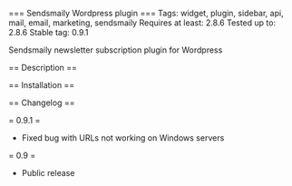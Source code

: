 === Sendsmaily Wordpress plugin ===
Tags: widget, plugin, sidebar, api, mail, email, marketing, sendsmaily
Requires at least: 2.8.6
Tested up to: 2.8.6
Stable tag: 0.9.1

Sendsmaily newsletter subscription plugin for Wordpress

== Description ==

== Installation ==

== Changelog ==

= 0.9.1 =
* Fixed bug with URLs not working on Windows servers

= 0.9 =
* Public release
